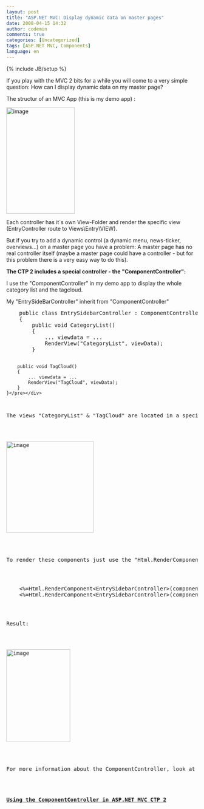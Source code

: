 ```yaml
---
layout: post
title: "ASP.NET MVC: Display dynamic data on master pages"
date: 2008-04-15 14:32
author: codemin
comments: true
categories: [Uncategorized]
tags: [ASP.NET MVC, Components]
language: en
---
```

{% include JB/setup %}
<p>If you play with the MVC 2 bits for a while you will come to a very simple question: How can I display dynamic data on my master page?</p>  <p>The structur of an MVC App (this is my demo app) :</p>  <p><a href="{{BASE_PATH}}/assets/wp-images-en/image9.png"><img style="border-top-width: 0px; border-left-width: 0px; border-bottom-width: 0px; border-right-width: 0px" height="280" alt="image" src="{{BASE_PATH}}/assets/wp-images-en/image-thumb9.png" width="180" border="0" /></a> </p>  <p>Each controller has it&#180;s own View-Folder and render the specific view (EntryController route to Views\Entry\VIEW).</p>  <p>But if you try to add a dynamic control (a dynamic menu, news-ticker, overviews...) on a master page you have a problem: A master page has no real controller itself (maybe a master page could have a controller - but for this problem there is a very easy way to do this).</p>  <p><strong>The CTP 2 includes a special controller - the &quot;ComponentController&quot;:</strong></p>  <p>I use the &quot;ComponentController&quot; in my demo app to display the whole category list and the tagcloud.</p>  <p>My &quot;EntrySideBarController&quot; inherit from &quot;ComponentController&quot;</p>  <div class="wlWriterSmartContent" id="scid:812469c5-0cb0-4c63-8c15-c81123a09de7:2071a403-8ba7-4f19-86ac-ba9166e7676b" style="padding-right: 0px; display: inline; padding-left: 0px; float: none; padding-bottom: 0px; margin: 0px; padding-top: 0px"><pre name="code" class="c#">    public class EntrySidebarController : ComponentController
    {
        public void CategoryList()
        {
            ... viewdata = ...
            RenderView("CategoryList", viewData);
        }

        public void TagCloud()
        {
            ... viewdata = ...
            RenderView("TagCloud", viewData);
        }
    }</pre></div>

<p>The views &quot;CategoryList&quot; &amp; &quot;TagCloud&quot; are located in a special folder (root\Components\CONTROLLERNAME\Views\VIEWNAME):</p>

<p><a href="{{BASE_PATH}}/assets/wp-images-en/image10.png"><img style="border-top-width: 0px; border-left-width: 0px; border-bottom-width: 0px; border-right-width: 0px" height="241" alt="image" src="{{BASE_PATH}}/assets/wp-images-en/image-thumb10.png" width="230" border="0" /></a>&#160;</p>

<p>To render these components just use the &quot;Html.RenderComponent&quot; method (is similar to a usercontrol) :</p>

<div class="wlWriterSmartContent" id="scid:812469c5-0cb0-4c63-8c15-c81123a09de7:e3d7bcb9-5b32-4c74-a210-1c293e069830" style="padding-right: 0px; display: inline; padding-left: 0px; float: none; padding-bottom: 0px; margin: 0px; padding-top: 0px"><pre name="code" class="c#">    &lt;%=Html.RenderComponent&lt;EntrySidebarController&gt;(component =&gt; component.CategoryList())%&gt;
    &lt;%=Html.RenderComponent&lt;EntrySidebarController&gt;(component =&gt; component.TagCloud())%&gt;</pre></div>

<p>Result:</p>

<p><a href="{{BASE_PATH}}/assets/wp-images-en/image11.png"><img style="border-top-width: 0px; border-left-width: 0px; border-bottom-width: 0px; border-right-width: 0px" height="244" alt="image" src="{{BASE_PATH}}/assets/wp-images-en/image-thumb11.png" width="168" border="0" /></a>&#160;</p>

<p>For more information about the ComponentController, look at this post: </p>

<h4><a href="http://weblogs.asp.net/mikebosch/archive/2008/03/10/using-the-componentcontroller-in-asp-net-mvc.aspx">Using the ComponentController in ASP.NET MVC CTP 2</a></h4>
